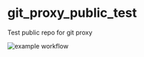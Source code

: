 # git_proxy_public_test
Test public repo for git proxy

![example workflow](https://github.com/dadabricks/git_proxy_public_test/actions/workflows/python-app.yml/badge.svg)
